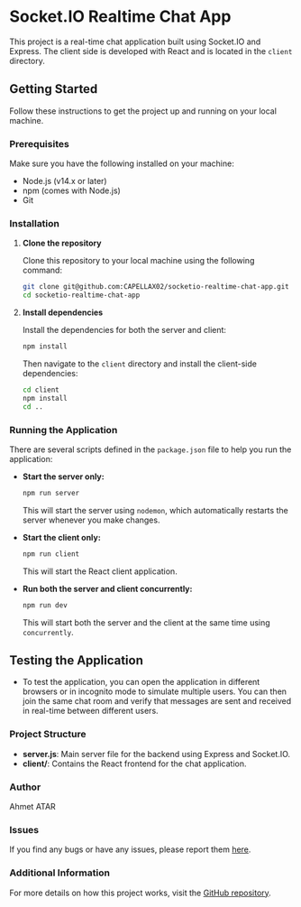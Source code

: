 # Socket.IO Realtime Chat App

This project is a real-time chat application built using Socket.IO and Express. The client side is developed with React and is located in the `client` directory.

## Getting Started

Follow these instructions to get the project up and running on your local machine.

### Prerequisites

Make sure you have the following installed on your machine:

- Node.js (v14.x or later)
- npm (comes with Node.js)
- Git

### Installation

1. **Clone the repository**

   Clone this repository to your local machine using the following command:

   ```bash
   git clone git@github.com:CAPELLAX02/socketio-realtime-chat-app.git
   cd socketio-realtime-chat-app
   ```

2. **Install dependencies**

   Install the dependencies for both the server and client:

   ```bash
   npm install
   ```

   Then navigate to the `client` directory and install the client-side dependencies:

   ```bash
   cd client
   npm install
   cd ..
   ```

### Running the Application

There are several scripts defined in the `package.json` file to help you run the application:

- **Start the server only:**

  ```bash
  npm run server
  ```

  This will start the server using `nodemon`, which automatically restarts the server whenever you make changes.

- **Start the client only:**

  ```bash
  npm run client
  ```

  This will start the React client application.

- **Run both the server and client concurrently:**

  ```bash
  npm run dev
  ```

  This will start both the server and the client at the same time using `concurrently`.

## Testing the Application

- To test the application, you can open the application in different browsers or in incognito mode to simulate multiple users. You can then join the same chat room and verify that messages are sent and received in real-time between different users.

### Project Structure

- **server.js**: Main server file for the backend using Express and Socket.IO.
- **client/**: Contains the React frontend for the chat application.

### Author

Ahmet ATAR

### Issues

If you find any bugs or have any issues, please report them [here](https://github.com/CAPELLAX02/socketio-realtime-chat-app/issues).

### Additional Information

For more details on how this project works, visit the [GitHub repository](https://github.com/CAPELLAX02/socketio-realtime-chat-app).
